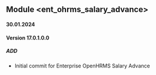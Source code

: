 ## Module <ent_ohrms_salary_advance>

#### 30.01.2024
#### Version 17.0.1.0.0
##### ADD
- Initial commit for Enterprise OpenHRMS Salary Advance

